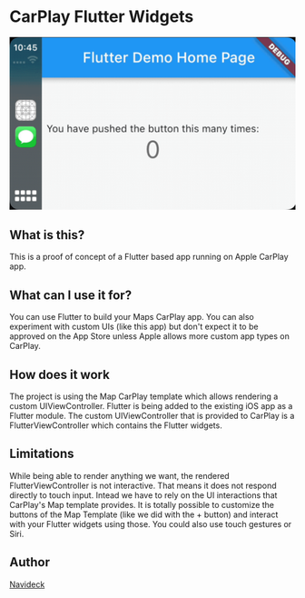 # CarPlay Flutter Widgets

![CarPlayFlutterWidgets running](CarPlayFlutterWidgets.gif)

## What is this?
This is a proof of concept of a Flutter based app running on Apple CarPlay app.

## What can I use it for?
You can use Flutter to build your Maps CarPlay app. You can also experiment with custom UIs (like this app) but don't expect it to be approved on the App Store unless Apple allows more custom app types on CarPlay.

## How does it work
The project is using the Map CarPlay template which allows rendering a custom UIViewController.
Flutter is being added to the existing iOS app as a Flutter module. The custom UIViewController that is provided to CarPlay is a FlutterViewController which contains the Flutter widgets.

## Limitations
While being able to render anything we want, the rendered FlutterViewController is not interactive. That means it does not respond directly to touch input. Intead we have to rely on the UI interactions that CarPlay's Map template provides. It is totally possible to customize the buttons of the Map Template (like we did with the + button) and interact with your Flutter widgets using those. You could also use touch gestures or Siri.

## Author
[Navideck](https://github.com/navideck)
